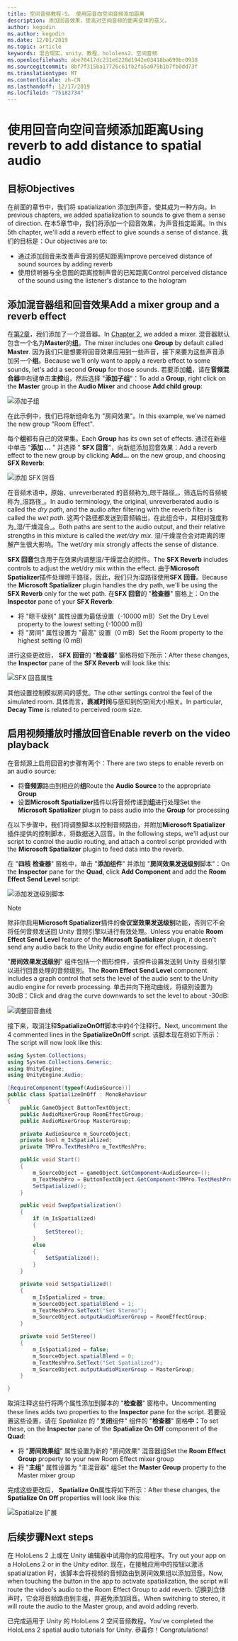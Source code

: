 ```yaml
---
title: 空间音频教程-5。 使用回音向空间音频添加距离
description: 添加回音效果，提高对空间音频的距离变体的意义。
author: kegodin
ms.author: kegodin
ms.date: 12/01/2019
ms.topic: article
keywords: 混合现实、unity、教程、hololens2、空间音频
ms.openlocfilehash: abe78417dc231e6228d1942e03418ba699bc0938
ms.sourcegitcommit: 8bf7f315ba17726c61fb2fa5a079b1b7fb0dd73f
ms.translationtype: MT
ms.contentlocale: zh-CN
ms.lasthandoff: 12/17/2019
ms.locfileid: "75182734"
---
```

# <a name="using-reverb-to-add-distance-to-spatial-audio"></a><span data-ttu-id="e2fea-105">使用回音向空间音频添加距离</span><span class="sxs-lookup"><span data-stu-id="e2fea-105">Using reverb to add distance to spatial audio</span></span>

## <a name="objectives"></a><span data-ttu-id="e2fea-106">目标</span><span class="sxs-lookup"><span data-stu-id="e2fea-106">Objectives</span></span>
<span data-ttu-id="e2fea-107">在前面的章节中，我们将 spatialization 添加到声音，使其成为一种方向。</span><span class="sxs-lookup"><span data-stu-id="e2fea-107">In previous chapters, we added spatialization to sounds to give them a sense of direction.</span></span> <span data-ttu-id="e2fea-108">在本5章节中，我们将添加一个回音效果，为声音指定距离。</span><span class="sxs-lookup"><span data-stu-id="e2fea-108">In this 5th chapter, we'll add a reverb effect to give sounds a sense of distance.</span></span> <span data-ttu-id="e2fea-109">我们的目标是：</span><span class="sxs-lookup"><span data-stu-id="e2fea-109">Our objectives are to:</span></span>
* <span data-ttu-id="e2fea-110">通过添加回音来改善声音源的感知距离</span><span class="sxs-lookup"><span data-stu-id="e2fea-110">Improve perceived distance of sound sources by adding reverb</span></span>
* <span data-ttu-id="e2fea-111">使用侦听器与全息图的距离控制声音的已知距离</span><span class="sxs-lookup"><span data-stu-id="e2fea-111">Control perceived distance of the sound using the listener's distance to the hologram</span></span>

## <a name="add-a-mixer-group-and-a-reverb-effect"></a><span data-ttu-id="e2fea-112">添加混音器组和回音效果</span><span class="sxs-lookup"><span data-stu-id="e2fea-112">Add a mixer group and a reverb effect</span></span>
<span data-ttu-id="e2fea-113">在[第2章](unity-spatial-audio-ch2.md)，我们添加了一个混音器。</span><span class="sxs-lookup"><span data-stu-id="e2fea-113">In [Chapter 2](unity-spatial-audio-ch2.md), we added a mixer.</span></span> <span data-ttu-id="e2fea-114">混音器默认包含一个名为**Master**的**组**。</span><span class="sxs-lookup"><span data-stu-id="e2fea-114">The mixer includes one **Group** by default called **Master**.</span></span> <span data-ttu-id="e2fea-115">因为我们只是想要将回音效果应用到一些声音，接下来要为这些声音添加另一个**组**。</span><span class="sxs-lookup"><span data-stu-id="e2fea-115">Because we'll only want to apply a reverb effect to some sounds, let's add a second **Group** for those sounds.</span></span> <span data-ttu-id="e2fea-116">若要添加**组**，请在**音频混合器**中右键单击**主控**组，然后选择 "**添加子组**"：</span><span class="sxs-lookup"><span data-stu-id="e2fea-116">To add a **Group**, right click on the **Master** group in the **Audio Mixer** and choose **Add child group**:</span></span>

![添加子组](images/spatial-audio/add-child-group.png)

<span data-ttu-id="e2fea-118">在此示例中，我们已将新组命名为 "房间效果"。</span><span class="sxs-lookup"><span data-stu-id="e2fea-118">In this example, we've named the new group "Room Effect".</span></span>

<span data-ttu-id="e2fea-119">每个**组**都有自己的效果集。</span><span class="sxs-lookup"><span data-stu-id="e2fea-119">Each **Group** has its own set of effects.</span></span> <span data-ttu-id="e2fea-120">通过在新组中单击 "**添加 ...** " 并选择 " **SFX 回音**"，向新组添加回音效果：</span><span class="sxs-lookup"><span data-stu-id="e2fea-120">Add a reverb effect to the new group by clicking **Add...** on the new group, and choosing **SFX Reverb**:</span></span>

![添加 SFX 回音](images/spatial-audio/add-sfx-reverb.png)

<span data-ttu-id="e2fea-122">在音频术语中，原始、unreverberated 的音频称为_晾干路径_，筛选后的音频被称为_湿路径_。</span><span class="sxs-lookup"><span data-stu-id="e2fea-122">In audio terminology, the original, unreverberated audio is called the _dry path_, and the audio after filtering with the reverb filter is called the _wet path_.</span></span> <span data-ttu-id="e2fea-123">这两个路径都发送到音频输出，在此组合中，其相对强度称为_湿/干燥混合_。</span><span class="sxs-lookup"><span data-stu-id="e2fea-123">Both paths are sent to the audio output, and their relative strengths in this mixture is called the _wet/dry mix_.</span></span> <span data-ttu-id="e2fea-124">湿/干燥混合会对距离的理解产生很大影响。</span><span class="sxs-lookup"><span data-stu-id="e2fea-124">The wet/dry mix strongly affects the sense of distance.</span></span>

<span data-ttu-id="e2fea-125">**SFX 回音**包含用于在效果内调整湿/干燥混合的控件。</span><span class="sxs-lookup"><span data-stu-id="e2fea-125">The **SFX Reverb** includes controls to adjust the wet/dry mix within the effect.</span></span> <span data-ttu-id="e2fea-126">由于**Microsoft Spatializer**插件处理晾干路径，因此，我们只为湿路径使用**SFX 回音**。</span><span class="sxs-lookup"><span data-stu-id="e2fea-126">Because the **Microsoft Spatializer** plugin handles the dry path, we'll be using the **SFX Reverb** only for the wet path.</span></span> <span data-ttu-id="e2fea-127">在**SFX 回音**的 "**检查器**" 窗格上：</span><span class="sxs-lookup"><span data-stu-id="e2fea-127">On the **Inspector** pane of your **SFX Reverb**:</span></span>
* <span data-ttu-id="e2fea-128">将 "晾干级别" 属性设置为最低设置（-10000 mB）</span><span class="sxs-lookup"><span data-stu-id="e2fea-128">Set the Dry Level property to the lowest setting (-10000 mB)</span></span>
* <span data-ttu-id="e2fea-129">将 "房间" 属性设置为 "最高" 设置（0 mB）</span><span class="sxs-lookup"><span data-stu-id="e2fea-129">Set the Room property to the highest setting (0 mB)</span></span>

<span data-ttu-id="e2fea-130">进行这些更改后， **SFX 回音**的 "**检查器**" 窗格将如下所示：</span><span class="sxs-lookup"><span data-stu-id="e2fea-130">After these changes, the **Inspector** pane of the **SFX Reverb** will look like this:</span></span>

![SFX 回音属性](images/spatial-audio/sfx-reverb-properties.png)

<span data-ttu-id="e2fea-132">其他设置控制模拟房间的感觉。</span><span class="sxs-lookup"><span data-stu-id="e2fea-132">The other settings control the feel of the simulated room.</span></span> <span data-ttu-id="e2fea-133">具体而言，**衰减时间**与感知到的空间大小相关。</span><span class="sxs-lookup"><span data-stu-id="e2fea-133">In particular, **Decay Time** is related to perceived room size.</span></span> 

## <a name="enable-reverb-on-the-video-playback"></a><span data-ttu-id="e2fea-134">启用视频播放时播放回音</span><span class="sxs-lookup"><span data-stu-id="e2fea-134">Enable reverb on the video playback</span></span>
<span data-ttu-id="e2fea-135">在音频源上启用回音的步骤有两个：</span><span class="sxs-lookup"><span data-stu-id="e2fea-135">There are two steps to enable reverb on an audio source:</span></span>
* <span data-ttu-id="e2fea-136">将**音频源**路由到相应的**组**</span><span class="sxs-lookup"><span data-stu-id="e2fea-136">Route the **Audio Source** to the appropriate **Group**</span></span>
* <span data-ttu-id="e2fea-137">设置**Microsoft Spatializer**插件以将音频传递到**组**进行处理</span><span class="sxs-lookup"><span data-stu-id="e2fea-137">Set the **Microsoft Spatializer** plugin to pass audio into the **Group** for processing</span></span>

<span data-ttu-id="e2fea-138">在以下步骤中，我们将调整脚本以控制音频路由，并附加**Microsoft Spatializer**插件提供的控制脚本，将数据送入回音。</span><span class="sxs-lookup"><span data-stu-id="e2fea-138">In the following steps, we'll adjust our script to control the audio routing, and attach a control script provided with the **Microsoft Spatializer** plugin to feed data into the reverb.</span></span>

<span data-ttu-id="e2fea-139">在 "**四核** **检查器**" 窗格中，单击 "**添加组件**" 并添加 "**房间效果发送级别**脚本"：</span><span class="sxs-lookup"><span data-stu-id="e2fea-139">On the **Inspector** pane for the **Quad**, click **Add Component** and add the **Room Effect Send Level** script:</span></span>

![添加发送级别脚本](images/spatial-audio/add-send-level-script.png)

> [!NOTE]
> <span data-ttu-id="e2fea-141">除非你启用**Microsoft Spatializer**插件的**会议室效果发送级别**功能，否则它不会将任何音频发送回 Unity 音频引擎以进行有效处理。</span><span class="sxs-lookup"><span data-stu-id="e2fea-141">Unless you enable **Room Effect Send Level** feature of the **Microsoft Spatializer** plugin, it doesn't send any audio back to the Unity audio engine for effect processing.</span></span>

<span data-ttu-id="e2fea-142">"**房间效果发送级别**" 组件包括一个图形控件，该控件设置发送到 Unity 音频引擎以进行回音处理的音频级别。</span><span class="sxs-lookup"><span data-stu-id="e2fea-142">The **Room Effect Send Level** component includes a graph control that sets the level of the audio sent to the Unity audio engine for reverb processing.</span></span> <span data-ttu-id="e2fea-143">单击并向下拖动曲线，将级别设置为30dB：</span><span class="sxs-lookup"><span data-stu-id="e2fea-143">Click and drag the curve downwards to set the level to about -30dB:</span></span>

![调整回音曲线](images/spatial-audio/adjust-reverb-curve.png)

<span data-ttu-id="e2fea-145">接下来，取消注释**SpatializeOnOff**脚本中的4个注释行。</span><span class="sxs-lookup"><span data-stu-id="e2fea-145">Next, uncomment the 4 commented lines in the **SpatializeOnOff** script.</span></span> <span data-ttu-id="e2fea-146">该脚本现在将如下所示：</span><span class="sxs-lookup"><span data-stu-id="e2fea-146">The script will now look like this:</span></span>
```c#
using System.Collections;
using System.Collections.Generic;
using UnityEngine;
using UnityEngine.Audio;

[RequireComponent(typeof(AudioSource))]
public class SpatializeOnOff : MonoBehaviour
{
    public GameObject ButtonTextObject;
    public AudioMixerGroup RoomEffectGroup;
    public AudioMixerGroup MasterGroup;

    private AudioSource m_SourceObject;
    private bool m_IsSpatialized;
    private TMPro.TextMeshPro m_TextMeshPro;

    public void Start()
    {
        m_SourceObject = gameObject.GetComponent<AudioSource>();
        m_TextMeshPro = ButtonTextObject.GetComponent<TMPro.TextMeshPro>();
        SetSpatialized();
    }

    public void SwapSpatialization()
    {
        if (m_IsSpatialized)
        {
            SetStereo();
        }
        else
        {
            SetSpatialized();
        }
    }

    private void SetSpatialized()
    {
        m_IsSpatialized = true;
        m_SourceObject.spatialBlend = 1;
        m_TextMeshPro.SetText("Set Stereo");
        m_SourceObject.outputAudioMixerGroup = RoomEffectGroup;
    }

    private void SetStereo()
    {
        m_IsSpatialized = false;
        m_SourceObject.spatialBlend = 0;
        m_TextMeshPro.SetText("Set Spatialized");
        m_SourceObject.outputAudioMixerGroup = MasterGroup;
    }

}
```

<span data-ttu-id="e2fea-147">取消注释这些行将两个属性添加到脚本的 "**检查器**" 窗格中。</span><span class="sxs-lookup"><span data-stu-id="e2fea-147">Uncommenting these lines adds two properties to the **Inspector** pane for the script.</span></span> <span data-ttu-id="e2fea-148">若要设置这些设置，请在 Spatialize 的 "**关闭**组件" 组件的 "**检查器**" 窗格**中：**</span><span class="sxs-lookup"><span data-stu-id="e2fea-148">To set these, on the **Inspector** pane of the **Spatialize On Off** component of the **Quad**:</span></span>
* <span data-ttu-id="e2fea-149">将 "**房间效果组**" 属性设置为新的 "房间效果" 混音器组</span><span class="sxs-lookup"><span data-stu-id="e2fea-149">Set the **Room Effect Group** property to your new Room Effect mixer group</span></span>
* <span data-ttu-id="e2fea-150">将 "**主组**" 属性设置为 "主混音器" 组</span><span class="sxs-lookup"><span data-stu-id="e2fea-150">Set the **Master Group** property to the Master mixer group</span></span>

<span data-ttu-id="e2fea-151">完成这些更改后， **Spatialize On**属性将如下所示：</span><span class="sxs-lookup"><span data-stu-id="e2fea-151">After these changes, the **Spatialize On Off** properties will look like this:</span></span>

![Spatialize 扩展](images/spatial-audio/spatialize-on-off-extended.png)

## <a name="next-steps"></a><span data-ttu-id="e2fea-153">后续步骤</span><span class="sxs-lookup"><span data-stu-id="e2fea-153">Next steps</span></span>

<span data-ttu-id="e2fea-154">在 HoloLens 2 上或在 Unity 编辑器中试用你的应用程序。</span><span class="sxs-lookup"><span data-stu-id="e2fea-154">Try out your app on a HoloLens 2 or in the Unity editor.</span></span> <span data-ttu-id="e2fea-155">现在，在接触应用中的按钮以激活 spatialization 时，该脚本会将视频的音频路由到房间效果组以添加回音。</span><span class="sxs-lookup"><span data-stu-id="e2fea-155">Now, when touching the button in the app to activate spatialization, the script will route the video's audio to the Room Effect Group to add reverb.</span></span> <span data-ttu-id="e2fea-156">切换到立体声时，它会将音频路由到主组，并避免添加回音。</span><span class="sxs-lookup"><span data-stu-id="e2fea-156">When switching to stereo, it will route the audio to the Master group, and avoid adding reverb.</span></span>

<span data-ttu-id="e2fea-157">已完成适用于 Unity 的 HoloLens 2 空间音频教程。</span><span class="sxs-lookup"><span data-stu-id="e2fea-157">You've completed the HoloLens 2 spatial audio tutorials for Unity.</span></span> <span data-ttu-id="e2fea-158">恭喜你！</span><span class="sxs-lookup"><span data-stu-id="e2fea-158">Congratulations!</span></span>


